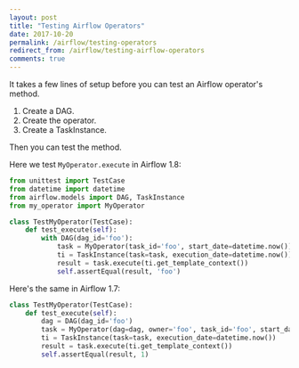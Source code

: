 ```yaml
---
layout: post
title: "Testing Airflow Operators"
date: 2017-10-20
permalink: /airflow/testing-operators
redirect_from: /airflow/testing-airflow-operators
comments: true
---
```

It takes a few lines of setup before you can test an Airflow operator's method.

1. Create a DAG.
2. Create the operator.
3. Create a TaskInstance.

Then you can test the method.

Here we test `MyOperator.execute` in Airflow 1.8:

```python
from unittest import TestCase
from datetime import datetime
from airflow.models import DAG, TaskInstance
from my_operator import MyOperator

class TestMyOperator(TestCase):
    def test_execute(self):
        with DAG(dag_id='foo'):
            task = MyOperator(task_id='foo', start_date=datetime.now())
            ti = TaskInstance(task=task, execution_date=datetime.now())
            result = task.execute(ti.get_template_context())
            self.assertEqual(result, 'foo')
```

Here's the same in Airflow 1.7:

```python
class TestMyOperator(TestCase):
    def test_execute(self):
        dag = DAG(dag_id='foo')
        task = MyOperator(dag=dag, owner='foo', task_id='foo', start_date=datetime.now())
        ti = TaskInstance(task=task, execution_date=datetime.now())
        result = task.execute(ti.get_template_context())
        self.assertEqual(result, 1)
```
